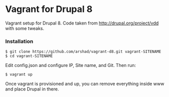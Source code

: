 Vagrant for Drupal 8
==========

Vagrant setup for Drupal 8. Code taken from http://drupal.org/project/vdd with some tweaks.

### Installation

    $ git clone https://github.com/arshad/vagrant-d8.git vagrant-SITENAME
    $ cd vagrant-SITENAME
Edit config.json and configure IP, Site name, and Git. Then run:
    
    $ vagrant up

Once vagrant is provisioned and up, you can remove everything inside www and place Drupal in there.